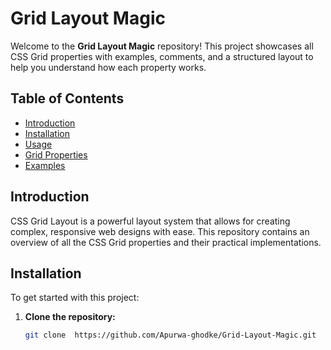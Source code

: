 # Grid Layout Magic

Welcome to the **Grid Layout Magic** repository! This project showcases all CSS Grid properties with examples, comments, and a structured layout to help you understand how each property works. 

## Table of Contents

- [Introduction](#introduction)
- [Installation](#installation)
- [Usage](#usage)
- [Grid Properties](#grid-properties)
- [Examples](#examples)

## Introduction

CSS Grid Layout is a powerful layout system that allows for creating complex, responsive web designs with ease. This repository contains an overview of all the CSS Grid properties and their practical implementations.

## Installation

To get started with this project:

1. **Clone the repository:**
   ```bash
   git clone  https://github.com/Apurwa-ghodke/Grid-Layout-Magic.git